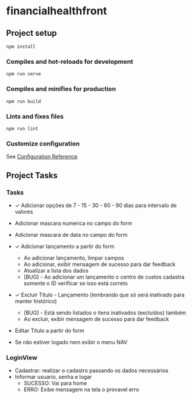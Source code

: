 # financialhealthfront

## Project setup
```
npm install
```

### Compiles and hot-reloads for development
```
npm run serve
```

### Compiles and minifies for production
```
npm run build
```

### Lints and fixes files
```
npm run lint
```

### Customize configuration
See [Configuration Reference](https://cli.vuejs.org/config/).

## Project Tasks

### Tasks
* ✓ Adicionar opções de 7 - 15 - 30 - 60 - 90 dias para intervalo de valores
* Adicionar mascara numerica no campo do form
* Adicionar mascara de data no campo do form
  
* ✓ Adicionar lançamento a partir do form
  * Ao adicionar lançamento, limpar campos 
  * Ao adicionar, exibir mensagem de sucesso para dar feedback
  * Atualizar a lista dos dados
  * [BUG] - Ao adicionar um lançamento o centro de custos cadastra somente o ID verificar se isso está correto
  
* ✓ Excluir Título - Lançamento (lembrando que só será inativado para manter histórico)
  * [BUG] - Está sendo listados o itens inativados (excluídos) também 
  * Ao excluir, exibir mensagem de sucesso para dar feedback
* Editar Título a partir do form
* Se não estiver logado nem exibir o menu NAV


### LoginView
- Cadastrar: realizar o cadastro passando os dados necessários
- Informar usuario, senha e logar
  - SUCESSO: Vai para home
  - ERRO: Exibe mensagem na tela o provavel erro


